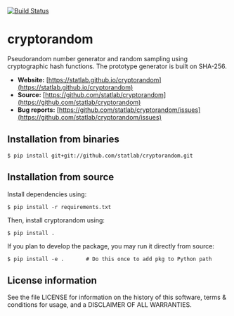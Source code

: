 [![Build Status](https://travis-ci.org/statlab/cryptorandom.svg?branch=master)](https://travis-ci.org/statlab/cryptorandom)
# cryptorandom
Pseudorandom number generator and random sampling using cryptographic hash functions.
The prototype generator is built on SHA-256.

- **Website:** [https://statlab.github.io/cryptorandom](https://statlab.github.io/cryptorandom)
- **Source:** [https://github.com/statlab/cryptorandom](https://github.com/statlab/cryptorandom)
- **Bug reports:** [https://github.com/statlab/cryptorandom/issues](https://github.com/statlab/cryptorandom/issues)

## Installation from binaries

```
$ pip install git+git://github.com/statlab/cryptorandom.git
```

## Installation from source

Install dependencies using:

```
$ pip install -r requirements.txt
```

Then, install cryptorandom using:

```
$ pip install .
```

If you plan to develop the package, you may run it directly from source:

```
$ pip install -e .       # Do this once to add pkg to Python path
```

## License information

See the file LICENSE for information on the history of this software, terms
& conditions for usage, and a DISCLAIMER OF ALL WARRANTIES.
